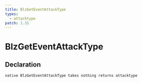 ```yaml
---
title: BlzGetEventAttackType
types:
  - attacktype
patch: 1.31
---
```


# BlzGetEventAttackType

## Declaration

```
native BlzGetEventAttackType takes nothing returns attacktype
```